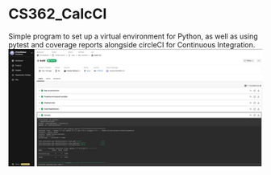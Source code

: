 # CS362_CalcCI
Simple program to set up a virtual environment for Python, as well as using pytest and coverage reports alongside circleCI for Continuous Integration.
![circleCI results](circleCI.PNG)